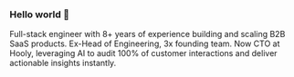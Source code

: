 ### Hello world 👋

Full-stack engineer with 8+ years of experience building and scaling B2B SaaS products. Ex-Head of Engineering, 3x founding team. Now CTO at Hooly, leveraging AI to audit 100% of customer interactions and deliver actionable insights instantly.
